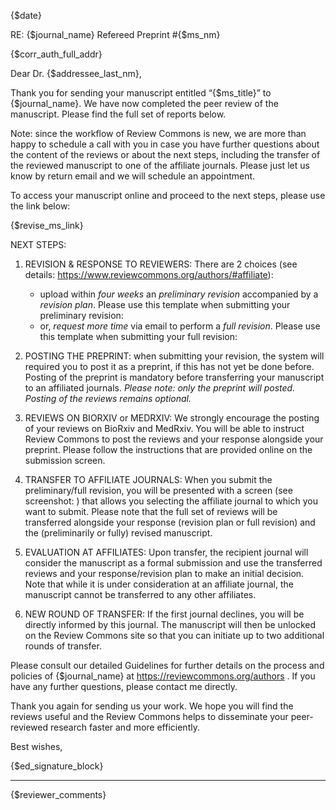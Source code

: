 {$date}
 
RE: {\$journal_name} Refereed Preprint #{$ms_nm}
 
{$corr_auth_full_addr}
 
Dear Dr. {$addressee_last_nm},
 
Thank you for sending your manuscript entitled “{\$ms_title}” to {$journal_name}. We have now completed the peer review of the manuscript. Please find the full set of reports below.

Note: since the workflow of Review Commons is new, we are more than happy to schedule a call with you in case you have further questions about the content of the reviews or about the next steps, including the transfer of the reviewed manuscript to one of the affiliate journals. Please just let us know by return email and we will schedule an appointment.

To access your manuscript online and proceed to the next steps, please use the link below:

{$revise_ms_link}


NEXT STEPS:

1. REVISION & RESPONSE TO REVIEWERS: There are 2 choices (see details: https://www.reviewcommons.org/authors/#affiliate):
    - upload within *four weeks* an *preliminary revision* accompanied by a *revision plan*. Please use this template when submitting your preliminary revision: 
    - or, *request more time* via email to perform a *full revision*. Please use this template when submitting your full revision:

2. POSTING THE PREPRINT: when submitting your revision, the system will required you to post it as a preprint, if this has not yet be done before. Posting of the preprint is mandatory before transferring your manuscript to an affiliated journals. *Please note: only the preprint will posted. Posting of the reviews remains optional.*

4. REVIEWS ON BIORXIV or MEDRXIV: We strongly encourage the posting of your reviews on BioRxiv and MedRxiv. You will be able to instruct Review Commons to post the reviews and your response alongside your preprint. Please follow the instructions that are provided online on the submission screen.

5. TRANSFER TO AFFILIATE JOURNALS: When you submit the preliminary/full revision, you will be presented with a screen (see screenshot: ) that allows you selecting the affiliate journal to which you want to submit. Please note that the full set of reviews will be transferred alongside your response (revision plan or full revision) and the (preliminarily or fully) revised manuscript.

6. EVALUATION AT AFFILIATES: Upon transfer, the recipient journal will consider the manuscript as a formal submission and use the transferred reviews and your response/revision plan to make an initial decision. Note that while it is under consideration at an affiliate journal, the manuscript cannot be transferred to any other affiliates. 

5. NEW ROUND OF TRANSFER: If the first journal declines, you will be directly informed by this journal. The manuscript will then be unlocked on the Review Commons site so that you can initiate up to two additional rounds of transfer.

Please consult our detailed Guidelines for further details on the process and policies of {$journal_name} at https://reviewcommons.org/authors . If you have any further questions, please contact me directly.
 
Thank you again for sending us your work. We hope you will find the reviews useful and the Review Commons helps to disseminate your peer-reviewed research faster and more efficiently. 
 
Best wishes,

{$ed_signature_block}



------------------------------------------------------------------------------
{$reviewer_comments}



